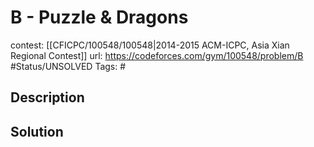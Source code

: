 # B - Puzzle & Dragons

contest: [[CFICPC/100548/100548|2014-2015 ACM-ICPC, Asia Xian Regional Contest]]
url: https://codeforces.com/gym/100548/problem/B
#Status/UNSOLVED
Tags: #

## Description

## Solution

